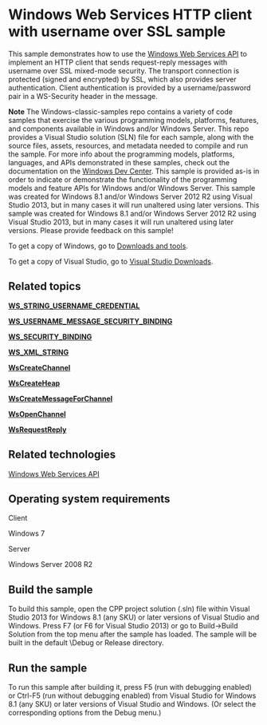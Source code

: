 Windows Web Services HTTP client with username over SSL sample
==============================================================

This sample demonstrates how to use the [Windows Web Services API](http://msdn.microsoft.com/en-us/library/windows/desktop/dd430435) to implement an HTTP client that sends request-reply messages with username over SSL mixed-mode security. The transport connection is protected (signed and encrypted) by SSL, which also provides server authentication. Client authentication is provided by a username/password pair in a WS-Security header in the message.

**Note**  The Windows-classic-samples repo contains a variety of code samples that exercise the various programming models, platforms, features, and components available in Windows and/or Windows Server. This repo provides a Visual Studio solution (SLN) file for each sample, along with the source files, assets, resources, and metadata needed to compile and run the sample. For more info about the programming models, platforms, languages, and APIs demonstrated in these samples, check out the documentation on the [Windows Dev Center](https://dev.windows.com). This sample is provided as-is in order to indicate or demonstrate the functionality of the programming models and feature APIs for Windows and/or Windows Server. This sample was created for Windows 8.1 and/or Windows Server 2012 R2 using Visual Studio 2013, but in many cases it will run unaltered using later versions. This sample was created for Windows 8.1 and/or Windows Server 2012 R2 using Visual Studio 2013, but in many cases it will run unaltered using later versions. Please provide feedback on this sample!

To get a copy of Windows, go to [Downloads and tools](http://go.microsoft.com/fwlink/p/?linkid=301696).

To get a copy of Visual Studio, go to [Visual Studio Downloads](http://go.microsoft.com/fwlink/p/?linkid=301697).

Related topics
--------------

[**WS\_STRING\_USERNAME\_CREDENTIAL**](http://msdn.microsoft.com/en-us/library/windows/desktop/dd323450)

[**WS\_USERNAME\_MESSAGE\_SECURITY\_BINDING**](http://msdn.microsoft.com/en-us/library/windows/desktop/dd323497)

[**WS\_SECURITY\_BINDING**](http://msdn.microsoft.com/en-us/library/windows/desktop/dd323380)

[**WS\_XML\_STRING**](http://msdn.microsoft.com/en-us/library/windows/desktop/dd323559)

[**WsCreateChannel**](http://msdn.microsoft.com/en-us/library/windows/desktop/dd430495)

[**WsCreateHeap**](http://msdn.microsoft.com/en-us/library/windows/desktop/dd430499)

[**WsCreateMessageForChannel**](http://msdn.microsoft.com/en-us/library/windows/desktop/dd430502)

[**WsOpenChannel**](http://msdn.microsoft.com/en-us/library/windows/desktop/dd430574)

[**WsRequestReply**](http://msdn.microsoft.com/en-us/library/windows/desktop/dd430611)

Related technologies
--------------------

[Windows Web Services API](http://msdn.microsoft.com/en-us/library/windows/desktop/dd430435)

Operating system requirements
-----------------------------

Client

Windows 7

Server

Windows Server 2008 R2

Build the sample
----------------

To build this sample, open the CPP project solution (.sln) file within Visual Studio 2013 for Windows 8.1 (any SKU) or later versions of Visual Studio and Windows. Press F7 (or F6 for Visual Studio 2013) or go to Build-\>Build Solution from the top menu after the sample has loaded. The sample will be built in the default \\Debug or Release directory.

Run the sample
--------------

To run this sample after building it, press F5 (run with debugging enabled) or Ctrl-F5 (run without debugging enabled) from Visual Studio for Windows 8.1 (any SKU) or later versions of Visual Studio and Windows. (Or select the corresponding options from the Debug menu.)

